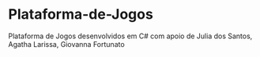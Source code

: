 # Plataforma-de-Jogos
Plataforma de Jogos desenvolvidos em C# com apoio de Julia dos Santos, Agatha Larissa, Giovanna Fortunato
